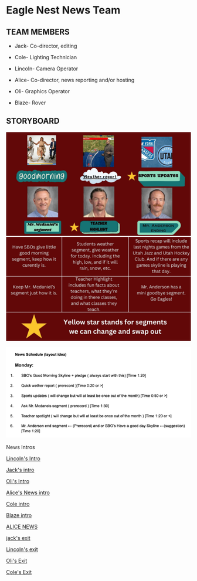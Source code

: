 # Eagle Nest News Team

## TEAM MEMBERS
* Jack- Co-director, editing

* Cole- Lighting Technician

* Lincoln- Camera Operator

* Alice- Co-director, news reporting and/or hosting

* Oli- Graphics Operator

* Blaze- Rover

## STORYBOARD

![Storyboard](https://github.com/9637642/TEAM-2/blob/main/Assests/1.jpg?raw=true)
![Storyboard info](https://github.com/9637642/TEAM-2/blob/main/Assests/2.jpg?raw=true)

![News Schedule layout idea](https://github.com/9637642/TEAM-2/blob/main/Assests/News%20Schedule%20(layout%20idea).png?raw=true)

News Intros

[Lincoln's Intro](https://drive.google.com/file/d/1tW8SCLG61TsXtlgNlBIR5bZqEYyoDPRi/view?usp=sharing)

[Jack's intro](https://drive.google.com/file/d/1yvJ9wAd8m5NMgO7-cUEY-bAIOLVvY_xt/view?usp=sharing)

[Oli's Intro](https://www.canva.com/design/DAGc2c9vZ0k/ik8zBX2xWGjxPHDVeJausg/edit?utm_content=DAGc2c9vZ0k&utm_campaign=designshare&utm_medium=link2&utm_source=sharebutton)


[Alice's News intro](https://www.canva.com/design/DAGdCTff10k/mX5HGV1305shfMQxmQ5hyQ/edit?utm_content=DAGdCTff10k&utm_campaign=designshare&utm_medium=link2&utm_source=sharebutton)

[Cole intro](https://github.com/user-attachments/assets/bd51dd5e-91f7-4738-beba-19d8a1a4b2b1)

[Blaze intro](https://github.com/user-attachments/assets/60dc6882-c305-4c96-a3aa-292be30f76a2)

[ALICE NEWS](https://drive.google.com/file/d/1LlhwWMRIDdKMNEQ_-zvq2k1AcoHKg6ZC/view?usp=sharing)

[jack's exit](https://drive.google.com/file/d/1KqyYf3HWMRG-IGFR6oHsW7C4W7lcqjmq/view?usp=sharing)

[Lincoln's exit](https://drive.google.com/file/d/1GCxUUoF9nTwgXOKrcO02nlf9BZgRL2nD/view?usp=sharing)

[Oli's Exit](https://drive.google.com/file/d/1Y2YfKCRNrjDEAH8qavAMYntaYaSW-pcp/view?usp=sharing)

[Cole's Exit](https://drive.google.com/file/d/13a-WoL8DErZgfmtaCuloyJYLtiZRrwr7/view?usp=sharing)

